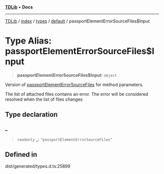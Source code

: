 [**TDLib**](../../../../../../README.md) • **Docs**

***

[TDLib](../../../../../../modules.md) / [index](../../../../../README.md) / [types](../../../README.md) / [default](../README.md) / passportElementErrorSourceFiles$Input

# Type Alias: passportElementErrorSourceFiles$Input

> **passportElementErrorSourceFiles$Input**: `object`

Version of [passportElementErrorSourceFiles](passportElementErrorSourceFiles.md) for method parameters.

The list of attached files contains an error. The error will be considered resolved when the list of files changes

## Type declaration

### \_

> `readonly` **\_**: `"passportElementErrorSourceFiles"`

## Defined in

dist/generated/types.d.ts:25899
